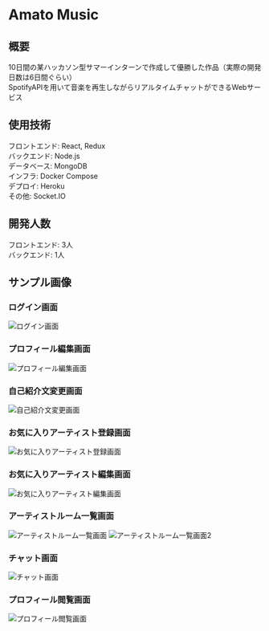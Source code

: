 # Amato Music

## 概要
10日間の某ハッカソン型サマーインターンで作成して優勝した作品（実際の開発日数は6日間ぐらい）  
SpotifyAPIを用いて音楽を再生しながらリアルタイムチャットができるWebサービス

## 使用技術
フロントエンド: React, Redux  
バックエンド: Node.js  
データベース: MongoDB  
インフラ: Docker Compose  
デプロイ: Heroku  
その他: Socket.IO

## 開発人数
フロントエンド: 3人  
バックエンド: 1人  

## サンプル画像

### ログイン画面
![ログイン画面](https://github.com/yujialves/amato-music/blob/images/images/login.jpg)

### プロフィール編集画面
![プロフィール編集画面](https://github.com/yujialves/amato-music/blob/images/images/profile-change.jpg)

### 自己紹介文変更画面
![自己紹介文変更画面](https://github.com/yujialves/amato-music/blob/images/images/intro.jpg)

### お気に入りアーティスト登録画面
![お気に入りアーティスト登録画面](https://github.com/yujialves/amato-music/blob/images/images/register-artist.jpg)

### お気に入りアーティスト編集画面
![お気に入りアーティスト編集画面](https://github.com/yujialves/amato-music/blob/images/images/edit-artist.jpg)

### アーティストルーム一覧画面
![アーティストルーム一覧画面](https://github.com/yujialves/amato-music/blob/images/images/artist.jpg)
![アーティストルーム一覧画面2](https://github.com/yujialves/amato-music/blob/images/images/artist2.jpg)

### チャット画面
![チャット画面](https://github.com/yujialves/amato-music/blob/images/images/chat.jpg)

### プロフィール閲覧画面
![プロフィール閲覧画面](https://github.com/yujialves/amato-music/blob/images/images/profile.jpg)

